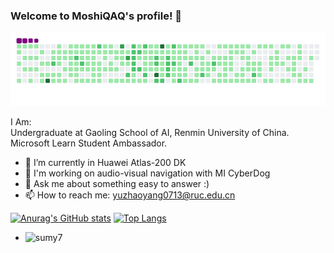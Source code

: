 ### Welcome to MoshiQAQ's profile! 👋
![snake](https://github.com/MoshiQAQ/MoshiQAQ/blob/output/github-snake.gif)
<!--
**MoshiQAQ/MoshiQAQ** is a ✨ _special_ ✨ repository because its `README.md` (this file) appears on your GitHub profile.

Here are some ideas to get you started:
-->
I Am:   
Undergraduate at Gaoling School of AI, Renmin University of China.    
Microsoft Learn Student Ambassador.  
- 🔔 I’m currently in Huawei Atlas-200 DK
- 🔎 I'm working on audio-visual navigation with MI CyberDog
- 💬 Ask me about something easy to answer :)
- 📫 How to reach me: yuzhaoyang0713@ruc.edu.cn
<!-- - 😄 Pronouns:  -->
<!-- - ⚡ Fun fact: ... -->
[![Anurag's GitHub stats](https://github-readme-stats.vercel.app/api?username=MoshiQAQ&count_private=true&show_icons=true)](https://github.com/anuraghazra/github-readme-stats&theme=vue)
[![Top Langs](https://github-readme-stats.vercel.app/api/top-langs/?username=MoshiQAQ&layout=compact)](https://github.com/anuraghazra/github-readme-stats)
+ ![sumy7](https://komarev.com/ghpvc/?username=MoshiQAQ)
